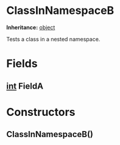 # ClassInNamespaceB

**Inheritance:** [object](https://docs.microsoft.com/en-us/dotnet/api/system.object)  
  
Tests a class in a nested namespace.  
  

# Fields

## [int](https://docs.microsoft.com/en-us/dotnet/api/system.int32) FieldA

# Constructors

##  ClassInNamespaceB()

